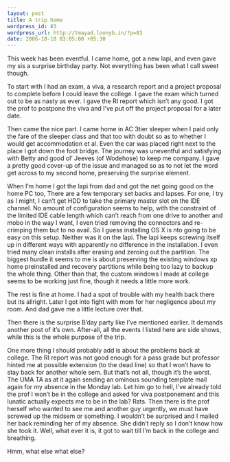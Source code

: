 ```yaml
--- 
layout: post
title: A trip home
wordpress_id: 83
wordpress_url: http://tmayad.loonyb.in/?p=83
date: 2006-10-18 03:05:00 +05:30
---
```

<p>This week has been eventful. I came home, got a new lapi, and even gave my sis a surprise birthday party. Not everything has been what I call sweet though.</p>

<p>To start with I had an exam, a viva, a research report and a project proposal to complete before I could leave the college. I gave the exam which turned out to be as nasty as ever. I gave the RI report which isn’t any good. I got the prof to postpone the viva and I’ve put off the project proposal for a later date.</p>

<p>Then came the nice part. I came home in AC 3tier sleeper when I paid only the fare of the sleeper class and that too with doubt so as to whether I would get accommodation et al. Even the car was placed right next to the place I got down the foot bridge. The journey was uneventful and satisfying with Betty and good ol’ Jeeves (of Wodehose) to keep me company. I gave a pretty good cover-up of the issue and managed so as to not let the word get across to my second home, preserving the surprise element.</p>

<p>When I’m home I got the lapi from dad and got the net going good on the home PC too, There are a few temporary set backs and lapses. For one, I try as I might, I can’t get HDD to take the primary master slot on the IDE channel. No amount of configuration seems to help, with the constraint of the limited IDE cable length which can’t reach from one drive to another and mobo in the way I want, I even tried removing the connectors and re-crimping them but to no avail. So I guess installing OS X is nto going to be easy on this setup. Neither was it on the lapi. The lapi keeps screwing itself up in different ways with apparently no difference in the installation. I even tried many clean installs after erasing and zeroing out the partition. The biggest hurdle it seems to me is about preserving the existing windows xp home preinstalled and recovery partitions while being too lazy to backup the whole thing. Other than that, the custom windows I made at college seems to be working just fine, though it needs a little more work.</p>

<p>The rest is fine at home. I had a spot of trouble with my health back there but its allright. Later I got into fight with mom for her negligence about my room. And dad gave me a little lecture over that.</p>

<p>Then there is the surprise B’day party like I’ve mentioned earlier. It demands another post of it’s own. After-all, all the events I listed here are side shows, while this is the whole purpose of the trip.</p>

<p>One more thing I should probably add is about the problems back at college. The RI report was not good enough for a pass grade but professor hinted me at possible extension (to the dead line) so that I won’t have to stay back for another whole sem. But that’s not all, though it’s the worst. The UMA TA as at it again sending an ominous sounding template mail again for my absence in the Monday lab. Let him go to hell, I’ve already told the prof I won’t be in the college and asked for viva postponement and this lunatic actually expects me to be in the lab? Rats. Then there is the prof herself who wanted to see me and another guy urgently, we must have screwed up the midsem or something. I wouldn’t be surprised and I mailed her back reminding her of my absence. She didn’t reply so I don’t know how she took it. Well, what ever it is, it got to wait till I’m back in the college and breathing.</p>

<p>Hmm, what else what else?</p>
